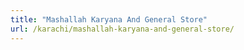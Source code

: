 ```yaml
---
title: "Mashallah Karyana And General Store"
url: /karachi/mashallah-karyana-and-general-store/
---
```

